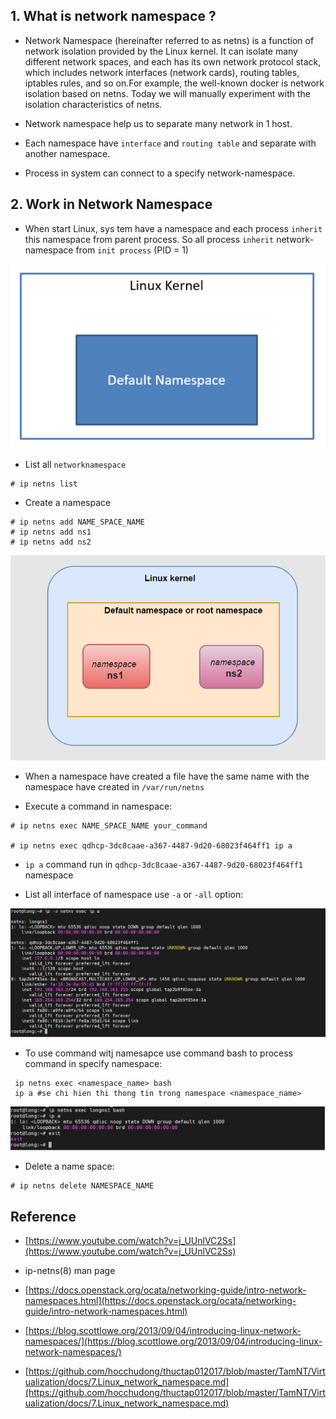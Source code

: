 ## 1. What is network namespace ?

- Network Namespace (hereinafter referred to as netns) is a function of network isolation provided by the Linux kernel. It can isolate many different network spaces, and each has its own network protocol stack, which includes network interfaces (network cards), routing tables, iptables rules, and so on.For example, the well-known docker is network isolation based on netns. Today we will manually experiment with the isolation characteristics of netns.

- Network namespace help us to separate many network in 1 host.

- Each namespace have `interface` and `routing table` and separate with another namespace.

- Process in system can connect to a specify network-namespace.

## 2. Work in Network Namespace

- When start Linux, sys tem have a namespace and each process `inherit` this namespace from parent process. So all process `inherit` network-namespace from `init process` (PID = 1)

![namespace](./image/network_namespace/default-namespace.png)

- List all `networknamespace`

```
# ip netns list

```

- Create a namespace

```
# ip netns add NAME_SPACE_NAME
# ip netns add ns1
# ip netns add ns2
```

![](./image/network_namespace/7.2.png)

- When a namespace have created a file have the same name with the namespace have created in `/var/run/netns`

- Execute a command in namespace:

```
# ip netns exec NAME_SPACE_NAME your_command

# ip netns exec qdhcp-3dc8caae-a367-4487-9d20-68023f464ff1 ip a

```

- `ip a` command run in `qdhcp-3dc8caae-a367-4487-9d20-68023f464ff1` namespace

- List all interface of namespace use `-a` or `-all` option:

![](./image/network_namespace/netns1.png)

- To use command witj namesapce use command bash to process command in specify namespace:

```
 ip netns exec <namespace_name> bash
 ip a #se chi hien thi thong tin trong namespace <namespace_name> 
```

![](./image/network_namespace/netns2.png)

- Delete a name space:

```
# ip netns delete NAMESPACE_NAME
```

## Reference
- [https://www.youtube.com/watch?v=j_UUnlVC2Ss](https://www.youtube.com/watch?v=j_UUnlVC2Ss)

- ip-netns(8) man page

- [https://docs.openstack.org/ocata/networking-guide/intro-network-namespaces.html](https://docs.openstack.org/ocata/networking-guide/intro-network-namespaces.html)

- [https://blog.scottlowe.org/2013/09/04/introducing-linux-network-namespaces/](https://blog.scottlowe.org/2013/09/04/introducing-linux-network-namespaces/)

- [https://github.com/hocchudong/thuctap012017/blob/master/TamNT/Virtualization/docs/7.Linux_network_namespace.md](https://github.com/hocchudong/thuctap012017/blob/master/TamNT/Virtualization/docs/7.Linux_network_namespace.md)
